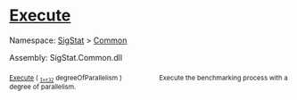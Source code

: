 # [Execute](./VerifierBenchmark-100663383.md)

Namespace: [SigStat]() > [Common](./../README.md)

Assembly: SigStat.Common.dll

<sub>[Execute](./VerifierBenchmark-100663383.md) ( <sub>[`Int32`](https://docs.microsoft.com/en-us/dotnet/api/System.Int32)</sub> degreeOfParallelism )</sub>&nbsp; &nbsp; &nbsp; &nbsp; &nbsp; &nbsp; &nbsp; &nbsp; &nbsp;<sub>Execute the benchmarking process with a degree of parallelism.</sub>
